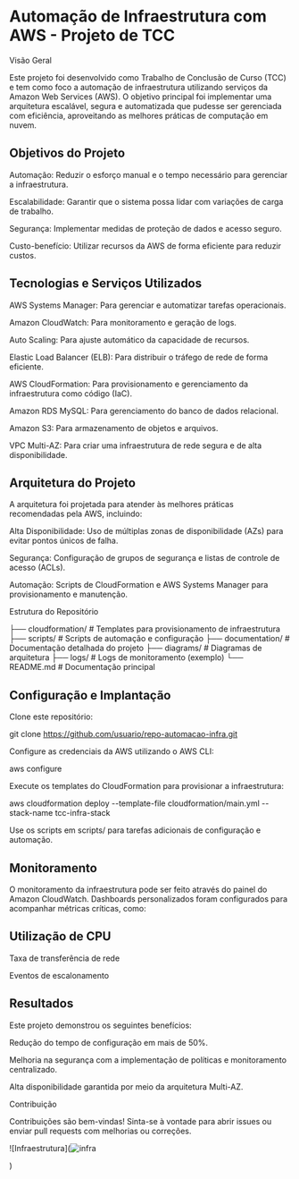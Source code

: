 
# Automação de Infraestrutura com AWS - Projeto de TCC

Visão Geral

Este projeto foi desenvolvido como Trabalho de Conclusão de Curso (TCC) e tem como foco a automação de infraestrutura utilizando serviços da Amazon Web Services (AWS). O objetivo principal foi implementar uma arquitetura escalável, segura e automatizada que pudesse ser gerenciada com eficiência, aproveitando as melhores práticas de computação em nuvem.

## Objetivos do Projeto

Automação: Reduzir o esforço manual e o tempo necessário para gerenciar a infraestrutura.

Escalabilidade: Garantir que o sistema possa lidar com variações de carga de trabalho.

Segurança: Implementar medidas de proteção de dados e acesso seguro.

Custo-benefício: Utilizar recursos da AWS de forma eficiente para reduzir custos.

## Tecnologias e Serviços Utilizados

AWS Systems Manager: Para gerenciar e automatizar tarefas operacionais.

Amazon CloudWatch: Para monitoramento e geração de logs.

Auto Scaling: Para ajuste automático da capacidade de recursos.

Elastic Load Balancer (ELB): Para distribuir o tráfego de rede de forma eficiente.

AWS CloudFormation: Para provisionamento e gerenciamento da infraestrutura como código (IaC).

Amazon RDS MySQL: Para gerenciamento do banco de dados relacional.

Amazon S3: Para armazenamento de objetos e arquivos.

VPC Multi-AZ: Para criar uma infraestrutura de rede segura e de alta disponibilidade.

## Arquitetura do Projeto

A arquitetura foi projetada para atender às melhores práticas recomendadas pela AWS, incluindo:

Alta Disponibilidade: Uso de múltiplas zonas de disponibilidade (AZs) para evitar pontos únicos de falha.

Segurança: Configuração de grupos de segurança e listas de controle de acesso (ACLs).

Automação: Scripts de CloudFormation e AWS Systems Manager para provisionamento e manutenção.

Estrutura do Repositório

├── cloudformation/       # Templates para provisionamento de infraestrutura
├── scripts/              # Scripts de automação e configuração
├── documentation/        # Documentação detalhada do projeto
├── diagrams/             # Diagramas de arquitetura
├── logs/                 # Logs de monitoramento (exemplo)
└── README.md             # Documentação principal

## Configuração e Implantação

Clone este repositório:

git clone https://github.com/usuario/repo-automacao-infra.git


Configure as credenciais da AWS utilizando o AWS CLI:

aws configure

Execute os templates do CloudFormation para provisionar a infraestrutura:

aws cloudformation deploy --template-file cloudformation/main.yml --stack-name tcc-infra-stack

Use os scripts em scripts/ para tarefas adicionais de configuração e automação.

## Monitoramento

O monitoramento da infraestrutura pode ser feito através do painel do Amazon CloudWatch. Dashboards personalizados foram configurados para acompanhar métricas críticas, como:

## Utilização de CPU

Taxa de transferência de rede

Eventos de escalonamento

## Resultados

Este projeto demonstrou os seguintes benefícios:

Redução do tempo de configuração em mais de 50%.

Melhoria na segurança com a implementação de políticas e monitoramento centralizado.

Alta disponibilidade garantida por meio da arquitetura Multi-AZ.

Contribuição

Contribuições são bem-vindas! Sinta-se à vontade para abrir issues ou enviar pull requests com melhorias ou correções.


![Infraestrutura](![infra](https://github.com/user-attachments/assets/580aacdb-b694-474f-ab42-a7cb3d79fed7)

)





